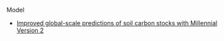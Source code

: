 
Model
- [Improved global-scale predictions of soil carbon stocks with Millennial Version 2](https://doi.org/10.1016/j.soilbio.2021.108466)